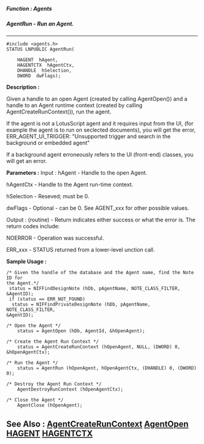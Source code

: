 ##### Function : Agents
##### AgentRun - Run an Agent.
---
```
#include <agents.h>
STATUS LNPUBLIC AgentRun(

	HAGENT  hAgent,
	HAGENTCTX  hAgentCtx,
	DHANDLE  hSelection,
	DWORD  dwFlags);
```
**Description :**

Given a handle to an open Agent (created by calling AgentOpen()) and a handle 
to an Agent runtime context (created by calling AgentCreateRunContext()), run 
the agent.

If the agent is not a LotusScript agent and it requires input from the UI, (for 
example the agent is to run on seclected documents), you will get the error, 
ERR_AGENT_UI_TRIGGER:  "Unsupported trigger and search in the background or 
embedded agent"

If a background agent erroneously refers to the UI (front-end) classes, you 
will get an error.

**Parameters :**
Input :
hAgent  -  Handle to the open Agent.

hAgentCtx  -  Handle to the Agent run-time context.

hSelection  -  Reseved;  must be 0.

dwFlags  -  Optional - can be 0.  See AGENT_xxx for other possible values.

Output :
(routine)  -  Return indicates either success or what the error is. The return codes include: 

NOERROR - Operation was successful.

ERR_xxx - STATUS returned from a lower-level unction call.



**Sample Usage :**
```
/* Given the handle of the database and the Agent name, find the Note ID for 
the Agent.*/
 status = NIFFindDesignNote (hDb, pAgentName, NOTE_CLASS_FILTER, &AgentID);
 if (status == ERR_NOT_FOUND)
  status = NIFFindPrivateDesignNote (hDb, pAgentName, NOTE_CLASS_FILTER, 
&AgentID);
 
/* Open the Agent */ 
	status = AgentOpen (hDb, AgentId, &hOpenAgent);

/* Create the Agent Run Context */
	status = AgentCreateRunContext (hOpenAgent, NULL, (DWORD) 0, 
&hOpenAgentCtx);

/* Run the Agent */
	status = AgentRun (hOpenAgent, hOpenAgentCtx, (DHANDLE) 0, (DWORD) 0);

/* Destroy the Agent Run Context */
	AgentDestroyRunContext (hOpenAgentCtx);

/* Close the Agent */
	AgentClose (hOpenAgent);

```
**See Also :**
[AgentCreateRunContext](/domino-c-api-docs/reference/Func/AgentCreateRunContext)
[AgentOpen](/domino-c-api-docs/reference/Func/AgentOpen)
[HAGENT](/domino-c-api-docs/reference/Data/HAGENT)
[HAGENTCTX](/domino-c-api-docs/reference/Data/HAGENTCTX)
---
